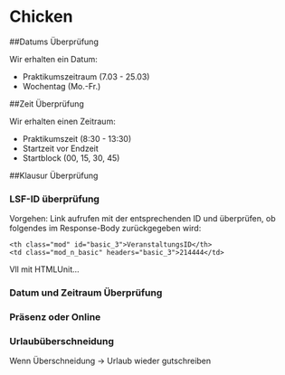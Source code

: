 # Chicken

##Datums Überprüfung

Wir erhalten ein Datum: 
- Praktikumszeitraum (7.03 - 25.03) 
- Wochentag (Mo.-Fr.)

##Zeit Überprüfung

Wir erhalten einen Zeitraum:
- Praktikumszeit (8:30 - 13:30)
- Startzeit vor Endzeit
- Startblock (00, 15, 30, 45)

##Klausur Überprüfung

### LSF-ID überprüfung
Vorgehen: Link aufrufen mit der entsprechenden ID und überprüfen, ob folgendes im Response-Body zurückgegeben wird:
````
<th class="mod" id="basic_3">VeranstaltungsID</th>
<td class="mod_n_basic" headers="basic_3">214444</td>
````
Vll mit HTMLUnit...

### Datum und Zeitraum Überprüfung

### Präsenz oder Online

### Urlaubüberschneidung
Wenn Überschneidung -> Urlaub wieder gutschreiben
